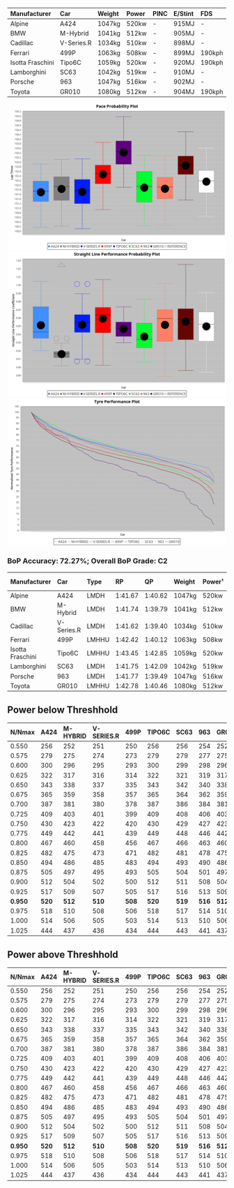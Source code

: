 | Manufacturer     | Car        | Weight | Power | PINC    | E/Stint | FDS     |
|:-|:-|:-|:-|:-|:-|:-|
| Alpine           | A424       | 1047kg | 520kw |    -    | 915MJ   |    -    |
| BMW              | M-Hybrid   | 1041kg | 512kw |    -    | 905MJ   |    -    |
| Cadillac         | V-Series.R | 1034kg | 510kw |    -    | 898MJ   |    -    |
| Ferrari          | 499P       | 1063kg | 508kw |    -    | 899MJ   | 190kph  |
| Isotta Fraschini | Tipo6C     | 1059kg | 520kw |    -    | 920MJ   | 190kph  |
| Lamborghini      | SC63       | 1042kg | 519kw |    -    | 910MJ   |    -    |
| Porsche          | 963        | 1047kg | 516kw |    -    | 902MJ   |    -    |
| Toyota           | GR010      | 1080kg | 512kw |    -    | 904MJ   | 190kph  |

![PACECHART](./IMG/CUSTOM.png)
![STRAIGHTLINEPERFORMANCECHART](./IMG/CUSTOM_sp.png)
![TYREPERFORMANCECHART](./IMG/CUSTOM_tw.png)

### BoP Accuracy: 72.27%; Overall BoP Grade: C2
| Manufacturer     | Car        | Type  | RP      | QP      | Weight | Power¹ | Threshhold | PINC    | Power² | E/Stint | AVG Vmax  | FDS     | RDLC | L/Stint | BOP-Grade | Model Accuracy | Model Points | Match% |
|:-|:-|:-|:-|:-|:-|:-|:-|:-|:-|:-|:-|:-|:-|:-|:-|:-|:-|:-|
| Alpine           | A424       | LMDH  | 1:41.67 | 1:40.62 | 1047kg | 520kw  | 210.0kph   |    -    | 520kw  |  915MJ  | 295.50kph |    -    | 1.01 | 33      | -C2       | 100.00%        | 642          | 70.85% |
| BMW              | M-Hybrid   | LMDH  | 1:41.74 | 1:39.79 | 1041kg | 512kw  | 210.0kph   |    -    | 512kw  |  905MJ  | 290.55kph |    -    | 1.03 | 33      | -C1       | 100.00%        | 1714         | 77.48% |
| Cadillac         | V-Series.R | LMDH  | 1:41.62 | 1:39.40 | 1034kg | 510kw  | 210.0kph   |    -    | 510kw  |  898MJ  | 294.78kph |    -    | 1.03 | 33      | -C1       | 98.95%         | 2271         | 75.39% |
| Ferrari          | 499P       | LMHHU | 1:42.42 | 1:40.12 | 1063kg | 508kw  | 210.0kph   |    -    | 508kw  |  899MJ  | 294.67kph | 190kph  | 1.03 | 33      | ~A1       | 99.93%         | 2718         | 99.21% |
| Isotta Fraschini | Tipo6C     | LMHHU | 1:43.45 | 1:42.85 | 1059kg | 520kw  | 210.0kph   |    -    | 520kw  |  920MJ  | 294.19kph | 190kph  | 1.05 | 33      | +Ω1       | 92.36%         | 133          | 10.67% |
| Lamborghini      | SC63       | LMDH  | 1:41.75 | 1:42.09 | 1042kg | 519kw  | 210.0kph   |    -    | 519kw  |  910MJ  | 293.49kph |    -    | 1.05 | 33      | -B2       | 96.54%         | 418          | 83.28% |
| Porsche          | 963        | LMDH  | 1:41.77 | 1:39.49 | 1047kg | 516kw  | 210.0kph   |    -    | 516kw  |  902MJ  | 295.15kph |    -    | 1.01 | 33      | -B2       | 99.98%         | 6168         | 81.64% |
| Toyota           | GR010      | LMHHU | 1:42.78 | 1:40.46 | 1080kg | 512kw  | 210.0kph   |    -    | 512kw  |  904MJ  | 293.68kph | 190kph  | 1.01 | 33      | +C1       | 98.53%         | 3557         | 79.61% |

## Power below Threshhold
| N/Nmax    | A424    | M-HYBRID | V-SERIES.R | 499P    | TIPO6C  | SC63    | 963     | GR010   |
|:-|:-|:-|:-|:-|:-|:-|:-|:-|
|  0.550    |  256    |  252     |  251       |  250    |  256    |  256    |  254    |  252    |
|  0.575    |  279    |  275     |  274       |  273    |  279    |  279    |  277    |  275    |
|  0.600    |  300    |  296     |  295       |  293    |  300    |  299    |  298    |  296    |
|  0.625    |  322    |  317     |  316       |  314    |  322    |  321    |  319    |  317    |
|  0.650    |  343    |  338     |  337       |  335    |  343    |  342    |  340    |  338    |
|  0.675    |  365    |  359     |  358       |  357    |  365    |  364    |  362    |  359    |
|  0.700    |  387    |  381     |  380       |  378    |  387    |  386    |  384    |  381    |
|  0.725    |  409    |  403     |  401       |  399    |  409    |  408    |  406    |  403    |
|  0.750    |  430    |  423     |  422       |  420    |  430    |  429    |  427    |  423    |
|  0.775    |  449    |  442     |  441       |  439    |  449    |  448    |  446    |  442    |
|  0.800    |  467    |  460     |  458       |  456    |  467    |  466    |  463    |  460    |
|  0.825    |  482    |  475     |  473       |  471    |  482    |  481    |  478    |  475    |
|  0.850    |  494    |  486     |  485       |  483    |  494    |  493    |  490    |  486    |
|  0.875    |  505    |  497     |  495       |  493    |  505    |  504    |  501    |  497    |
|  0.900    |  512    |  504     |  502       |  500    |  512    |  511    |  508    |  504    |
|  0.925    |  517    |  509     |  507       |  505    |  517    |  516    |  513    |  509    |
| **0.950** | **520** | **512**  | **510**    | **508** | **520** | **519** | **516** | **512** |
|  0.975    |  518    |  510     |  508       |  506    |  518    |  517    |  514    |  510    |
|  1.000    |  514    |  506     |  505       |  503    |  514    |  513    |  510    |  506    |
|  1.025    |  444    |  437     |  436       |  434    |  444    |  443    |  441    |  437    |

## Power above Threshhold
| N/Nmax    | A424    | M-HYBRID | V-SERIES.R | 499P    | TIPO6C  | SC63    | 963     | GR010   |
|:-|:-|:-|:-|:-|:-|:-|:-|:-|
|  0.550    |  256    |  252     |  251       |  250    |  256    |  256    |  254    |  252    |
|  0.575    |  279    |  275     |  274       |  273    |  279    |  279    |  277    |  275    |
|  0.600    |  300    |  296     |  295       |  293    |  300    |  299    |  298    |  296    |
|  0.625    |  322    |  317     |  316       |  314    |  322    |  321    |  319    |  317    |
|  0.650    |  343    |  338     |  337       |  335    |  343    |  342    |  340    |  338    |
|  0.675    |  365    |  359     |  358       |  357    |  365    |  364    |  362    |  359    |
|  0.700    |  387    |  381     |  380       |  378    |  387    |  386    |  384    |  381    |
|  0.725    |  409    |  403     |  401       |  399    |  409    |  408    |  406    |  403    |
|  0.750    |  430    |  423     |  422       |  420    |  430    |  429    |  427    |  423    |
|  0.775    |  449    |  442     |  441       |  439    |  449    |  448    |  446    |  442    |
|  0.800    |  467    |  460     |  458       |  456    |  467    |  466    |  463    |  460    |
|  0.825    |  482    |  475     |  473       |  471    |  482    |  481    |  478    |  475    |
|  0.850    |  494    |  486     |  485       |  483    |  494    |  493    |  490    |  486    |
|  0.875    |  505    |  497     |  495       |  493    |  505    |  504    |  501    |  497    |
|  0.900    |  512    |  504     |  502       |  500    |  512    |  511    |  508    |  504    |
|  0.925    |  517    |  509     |  507       |  505    |  517    |  516    |  513    |  509    |
| **0.950** | **520** | **512**  | **510**    | **508** | **520** | **519** | **516** | **512** |
|  0.975    |  518    |  510     |  508       |  506    |  518    |  517    |  514    |  510    |
|  1.000    |  514    |  506     |  505       |  503    |  514    |  513    |  510    |  506    |
|  1.025    |  444    |  437     |  436       |  434    |  444    |  443    |  441    |  437    |
